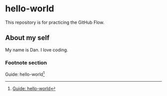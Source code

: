 # hello-world
This repository is for practicing the GitHub Flow.  

## About my self
My name is Dan. I love coding.

### Footnote section
Guide: hello-world[^1]
[^1]: [Guide: hello-world](https://docs.github.com/en/get-started/start-your-journey/hello-world)
